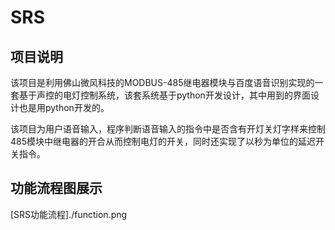# SRS

## 项目说明

该项目是利用佛山微风科技的MODBUS-485继电器模块与百度语音识别实现的一套基于声控的电灯控制系统，该套系统基于python开发设计，其中用到的界面设计也是用python开发的。

该项目为用户语音输入，程序判断语音输入的指令中是否含有开灯关灯字样来控制485模块中继电器的开合从而控制电灯的开关，同时还实现了以秒为单位的延迟开关指令。

## 功能流程图展示

[SRS功能流程]./function.png
